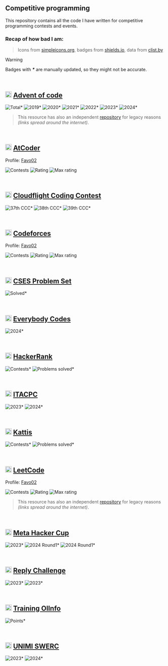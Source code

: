 ## Competitive programming

This repository contains all the code I have written for competitive programming contests and events.

### Recap of how bad I am:

> Icons from [simpleicons.org](https://simpleicons.org/), badges from [shields.io](https://shields.io/), data from [clist.by](https://clist.by/)

> [!WARNING]
> Badges with **_\*_** are manually updated, so they might not be accurate.

<br>

## <img height="20px" src="https://encrypted-tbn0.gstatic.com/images?q=tbn:ANd9GcS076zgtWLC230qDOmDYSoGdVLAkju7_C5ttA&s" /> [**Advent of code**](https://adventofcode.com/)

![Total](https://img.shields.io/badge/Total-194_stars-gold)*
![2019](https://img.shields.io/badge/2019-2_stars-darkgreen)*
![2020](https://img.shields.io/badge/2020-2_stars-darkgreen)*
![2021](https://img.shields.io/badge/2021-40_stars-darkgreen)*
![2022](https://img.shields.io/badge/2022-50_stars-gold)*
![2023](https://img.shields.io/badge/2023-50_stars-gold)*
![2024](https://img.shields.io/badge/2024-50_stars-gold)*

> This resource has also an independent [repository](https://github.com/Favo02/advent-of-code) for legacy reasons _(links spread around the internet)_.

<br>

## <img height="20px" src="https://img.atcoder.jp/assets/top/img/logo_bk.svg" /> [**AtCoder**](https://atcoder.jp/)

Profile: [Favo02](https://atcoder.jp/users/Favo02)

![Contests](https://img.shields.io/badge/dynamic/json?url=https%3A%2F%2Fclist.by%2Faccount%2FFavo02%2Fresource%2Fatcoder.jp%2Fratings&query=%24.data.resources%5B%22atcoder.jp%22%5D.data%5B0%5D.length&logoColor=blue&label=Contests%3A&labelColor=%23231815&color=white)
![Rating](https://img.shields.io/badge/dynamic/json?url=https%3A%2F%2Fclist.by%2Faccount%2FFavo02%2Fresource%2Fatcoder.jp%2Fratings&query=%24.data.resources%5B%22atcoder.jp%22%5D.data%5B0%5D%5B-1%3A%5D.new_rating&logoColor=blue&label=Rating%3A&labelColor=%23231815&color=white)
![Max rating](https://img.shields.io/badge/dynamic/json?url=https%3A%2F%2Fclist.by%2Faccount%2FFavo02%2Fresource%2Fatcoder.jp%2Fratings&query=%24.data.resources%5B%22atcoder.jp%22%5D.max&logoColor=blue&label=Max%20rating%3A&labelColor=%23231815&color=white)

<br>

## <img height="20px" src="https://register.codingcontest.org/images/mascot.svg" /> [**Cloudflight Coding Contest**](https://codingcontest.org/)

![37th CCC](https://img.shields.io/badge/37th_CCC-377th-gold)*
![38th CCC](https://img.shields.io/badge/38th_CCC-189th-gold)*
![39th CCC](https://img.shields.io/badge/39th_CCC-175th-gold)*

<br>

## <img height="20px" src="https://cdn.iconscout.com/icon/free/png-256/free-code-forces-logo-icon-download-in-svg-png-gif-file-formats--technology-social-media-vol-2-pack-logos-icons-2944796.png?f=webp&w=256" /> [**Codeforces**](https://codeforces.com/)

Profile: [Favo02](https://codeforces.com/profile/Favo02)

![Contests](https://img.shields.io/badge/dynamic/json?url=https%3A%2F%2Fclist.by%2Faccount%2FFavo02%2Fresource%2Fcodeforces.com%2Fratings&query=%24.data.resources%5B%22codeforces.com%22%5D.data%5B0%5D.length&logoColor=blue&label=Contests%3A&labelColor=%231F8ACB&color=white)
![Rating](https://img.shields.io/badge/dynamic/json?url=https%3A%2F%2Fclist.by%2Faccount%2FFavo02%2Fresource%2Fcodeforces.com%2Fratings&query=%24.data.resources%5B%22codeforces.com%22%5D.data%5B0%5D%5B-1%3A%5D.new_rating&logoColor=blue&label=Rating%3A&labelColor=%231F8ACB&color=white)
![Max rating](https://img.shields.io/badge/dynamic/json?url=https%3A%2F%2Fclist.by%2Faccount%2FFavo02%2Fresource%2Fcodeforces.com%2Fratings&query=%24.data.resources%5B%22codeforces.com%22%5D.max&logoColor=blue&label=Max%20rating%3A&labelColor=%231F8ACB&color=white)

<br>

## <img height="20px" src="https://cses.fi/logo.png?1" /> [**CSES Problem Set**](https://cses.fi/problemset/)

![Solved](https://img.shields.io/badge/Problems_solved-19-181818)*

<br>

## <img height="20px" src="https://everybody-codes.b-cdn.net/assets/img/logo.png" /> [**Everybody Codes**](https://everybody.codes/home)

![2024](https://img.shields.io/badge/2024-60/60_quests-e5c97b)*

<br>

## <img height="20px" src="https://cdn4.iconfinder.com/data/icons/logos-and-brands/512/160_Hackerrank_logo_logos-512.png" /> [**HackerRank**](https://www.hackerrank.com/)

![Contests](https://img.shields.io/badge/Contests-0-00EA64)*
![Problems solved](https://img.shields.io/badge/Problems_solved-9-00EA64)*

<br>

## <img height="20px" src="https://itacpc.it/images/logo/logo.png" /> [**ITACPC**](https://itacpc.it/)

![2023](https://img.shields.io/badge/2023-61st-204b9b)*
![2024](https://img.shields.io/badge/2024-53rd-204b9b)*

<br>

## <img height="20px" src="https://open.kattis.com/images/site-logo?v=0a3f6018aacf449381741e45cf0ff6ba" /> [**Kattis**](https://open.kattis.com/)

![Contests](https://img.shields.io/badge/Contests-0-f0b034)*
![Problems solved](https://img.shields.io/badge/Problems_solved-3-f0b034)*

<br>

## <img height="20px" src="https://cdn.iconscout.com/icon/free/png-256/free-leetcode-logo-icon-download-in-svg-png-gif-file-formats--technology-social-media-vol-4-pack-logos-icons-2944960.png?f=webp" /> [**LeetCode**](https://leetcode.com/)

Profile: [Favo02](https://leetcode.com/Favo02)

![Contests](https://img.shields.io/badge/dynamic/json?url=https%3A%2F%2Fclist.by%2Faccount%2Ffavo02@.com%2Fresource%2Fleetcode.com%2Fratings&query=%24.data.resources%5B%22leetcode.com%22%5D.data%5B0%5D.length&logoColor=blue&label=Contests%3A&labelColor=%23FFA116&color=white)
![Rating](https://img.shields.io/badge/dynamic/json?url=https%3A%2F%2Fclist.by%2Faccount%2Ffavo02@.com%2Fresource%2Fleetcode.com%2Fratings&query=%24.data.resources%5B%22leetcode.com%22%5D.data%5B0%5D%5B-1%3A%5D.new_rating&logoColor=blue&label=Rating%3A&labelColor=%23FFA116&color=white)
![Max rating](https://img.shields.io/badge/dynamic/json?url=https%3A%2F%2Fclist.by%2Faccount%2Ffavo02@.com%2Fresource%2Fleetcode.com%2Fratings&query=%24.data.resources%5B%22leetcode.com%22%5D.max&logoColor=blue&label=Max%20rating%3A&labelColor=%23FFA116&color=white)

> This resource has also an independent [repository](https://github.com/Favo02/leetcode) for legacy reasons _(links spread around the internet)_.

<br>

## <img height="20px" src="https://logos-world.net/wp-content/uploads/2021/11/Meta-Emblem.png" /> [**Meta Hacker Cup**](https://www.facebook.com/codingcompetitions/hacker-cup/)

![2023](https://img.shields.io/badge/2023-5827th-0467DF)*
![2024 Round1](https://img.shields.io/badge/2024_Round1-4860th-0467DF)*
![2024 Round1](https://img.shields.io/badge/2024_Round2-2522th-0467DF)*

<br>

## <img height="20px" src="https://external-content.duckduckgo.com/iu/?u=https%3A%2F%2Fcompanieslogo.com%2Fimg%2Forig%2FREY.MI-f6cc1548.png%3Ft%3D1603739301&f=1&nofb=1&ipt=a9eea6dac7bcab9299bc98719237b989479b7ddf49ce5bcab7be8ace5e2c798b&ipo=images" /> [**Reply Challenge**](https://challenges.reply.com/)

![2023](https://img.shields.io/badge/2023-3180th-00ac4f)*
![2023](https://img.shields.io/badge/2025-40th-00ac4f)*

<br>

## <img height="20px" src="https://training.olinfo.it/_next/static/media/icon0.1f86a2eb.svg" /> [**Training OlInfo**](https://training.olinfo.it/)

![Points](https://img.shields.io/badge/Points-138-d9dba6)*

<br>

## <img height="20px" src="https://external-content.duckduckgo.com/iu/?u=https%3A%2F%2Ftse2.mm.bing.net%2Fth%3Fid%3DOIP._blmP8-2pZwldN5UtMSnxgHaHa%26pid%3DApi&f=1&ipt=2f9e41eb37d4716257622fa5ef41993ffc372321ee2ba504512028c018880f10&ipo=images" /> [**UNIMI SWERC**](https://unimi-swerc.github.io/)

![2023](https://img.shields.io/badge/2023-7th-white)*
![2024](https://img.shields.io/badge/2024-2nd-white)*
